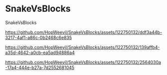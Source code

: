 # SnakeVsBlocks
SnakeVsBlocks



https://github.com/HopWeevil/SnakeVsBlocks/assets/122750132/ddf3a44b-3217-4af1-a86c-0b2468c6e835



https://github.com/HopWeevil/SnakeVsBlocks/assets/122750132/139affb4-a35d-4642-a0cb-ea5ad94886a4





https://github.com/HopWeevil/SnakeVsBlocks/assets/122750132/2564030a-17a4-444e-b27a-7d2552681045


